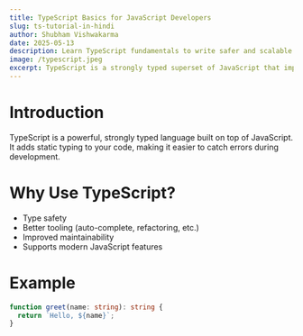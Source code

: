 ```yaml
---
title: TypeScript Basics for JavaScript Developers
slug: ts-tutorial-in-hindi
author: Shubham Vishwakarma
date: 2025-05-13
description: Learn TypeScript fundamentals to write safer and scalable JavaScript code.
image: /typescript.jpeg
excerpt: TypeScript is a strongly typed superset of JavaScript that improves code quality and maintainability.
---
```


# Introduction

TypeScript is a powerful, strongly typed language built on top of JavaScript. It adds static typing to your code, making it easier to catch errors during development.

# Why Use TypeScript?

- Type safety
- Better tooling (auto-complete, refactoring, etc.)
- Improved maintainability
- Supports modern JavaScript features

# Example

```ts
function greet(name: string): string {
  return `Hello, ${name}`;
}

